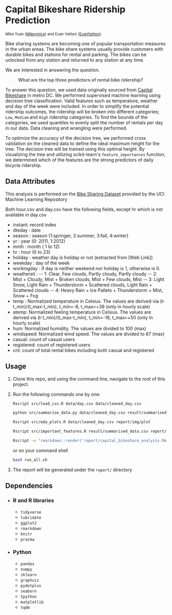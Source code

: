 # Capital Bikeshare Ridership Prediction

<sup>Mike Yuan ([Mikeymice](https://github.com/Mikeymice)) and Evan Yathon ([EvanYathon](https://github.com/EvanYathon)) </sup>

Bike sharing systems are becoming one of popular transportation measures in the urban areas. The bike share systems usually provide customers with durable bikes and stations for rental and parking. The bikes can be unlocked from any station and returned to any station at any time.

We are interested in answering the question.

> **What are the top three predictors of rental bike ridership?**

To answer this question, we used data originally sourced from [Capital Bikeshare](https://www.capitalbikeshare.com) in metro DC. We performed supervised machine learning using decision tree classification.  Valid features such as temperature, weather and day of the week were included.  In order to simplify the potential ridership outcomes, the ridership will be broken into different categories;  `Low`, `Medium` and `High` ridership categories.  To find the bounds of the categories, we used quantiles to evenly split the number of rentals per day in our data. Data cleaning and wrangling were performed.

To optimize the accuracy of the decision tree, we performed cross validation on the cleaned data to define the ideal maximum height for the tree.  The decision tree will be trained using this optimal height. By visualizing the tree and utilizing scikit-learn's `feature_importances` function, we determined which of the features are the strong predictors of daily bicycle ridership.

## Data Attributes

This analysis is performed on the [Bike Sharing Dataset](https://archive.ics.uci.edu/ml/datasets/Bike+Sharing+Dataset) provided by the UCI Machine Learning Repository

Both hour.csv and day.csv have the following fields, except hr which is not available in day.csv

-   instant: record index
-   dteday : date
-   season : season (1:springer, 2:summer, 3:fall, 4:winter)
-   yr : year (0: 2011, 1:2012)
-   mnth : month ( 1 to 12)
-   hr : hour (0 to 23)
-   holiday : weather day is holiday or not (extracted from [Web Link])
-   weekday : day of the week
-   workingday : if day is neither weekend nor holiday is 1, otherwise is 0.
-   weathersit :
    \--   1: Clear, Few clouds, Partly cloudy, Partly cloudy
    \--   2: Mist + Cloudy, Mist + Broken clouds, Mist + Few clouds, Mist
    \--   3: Light Snow, Light Rain + Thunderstorm + Scattered clouds, Light Rain + Scattered clouds
    \--   4: Heavy Rain + Ice Pallets + Thunderstorm + Mist, Snow + Fog
-   temp : Normalized temperature in Celsius. The values are derived via (t-t_min)/(t_max-t_min), t_min=-8, t_max=+39 (only in hourly scale)
-   atemp: Normalized feeling temperature in Celsius. The values are derived via (t-t_min)/(t_max-t_min), t_min=-16, t_max=+50 (only in hourly scale)
-   hum: Normalized humidity. The values are divided to 100 (max)
-   windspeed: Normalized wind speed. The values are divided to 67 (max)
-   casual: count of casual users
-   registered: count of registered users
-   cnt: count of total rental bikes including both casual and registered

## Usage

1.  Clone this repo, and using the command line, navigate to the root of this project.
2.  Run the following commands one by one:

    ```sh
    Rscript src/load_csv.R data/day.csv data/cleaned_day.csv

    python src/summarise_data.py data/cleaned_day.csv result/summarised_data.csv report/img/accuracy.png report/img/dtree.png result/tree_summary.csv

    Rscript src/eda_plots.R data/cleaned_day.csv report/img/plot

    Rscript src/important_features.R result/summarised_data.csv report/img/important_features.png

    Rscript -e "rmarkdown::render('report/capital_bikeshare_analysis.Rmd')"
    ```

    or on your command shell

    ```sh
    bash run_all.sh
    ```

3.  The report will be generated under the  `report/` directory

## Dependencies

-   ### R and R libraries
    -   `tidyverse`
    -   `lubridate`
    -   `ggplot2`
    -   `rmarkdown`
    -   `knitr`
    -   `pracma`
-   ### Python
    -   `pandas`
    -   `numpy`
    -   `sklearn`
    -   `graphviz`
    -   `pydotplus`
    -   `seaborn`
    -   `Ipython`
    -   `matplotlib`
    -   `tqdm`
